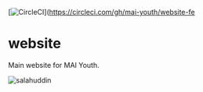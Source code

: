 [![CircleCI](https://circleci.com/gh/mai-youth/website-fe.svg?style=svg)](https://circleci.com/gh/mai-youth/website-fe

# website
Main website for MAI Youth.

![salahuddin](https://i.ytimg.com/vi/7slXno_uxls/hqdefault.jpg)
